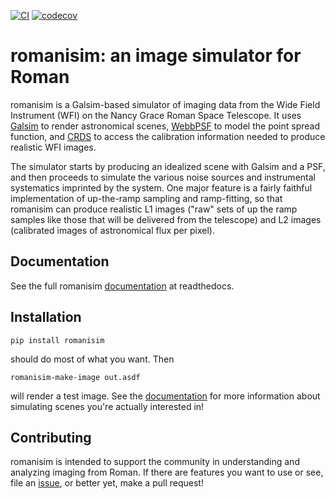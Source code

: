 [![CI](https://github.com/spacetelescope/romanisim/actions/workflows/ci.yml/badge.svg)](https://github.com/spacetelescope/romanisim/actions/workflows/ci.yml) [![codecov](https://codecov.io/gh/spacetelescope/romanisim/branch/master/graph/badge.svg?token=pkoLtQOa2v)](https://codecov.io/gh/spacetelescope/romanisim)

# romanisim: an image simulator for Roman

romanisim is a Galsim-based simulator of imaging data from the Wide
Field Instrument (WFI) on the Nancy Grace Roman Space Telescope.  It uses
[Galsim](https://galsim-developers.github.io/GalSim/_build/html/overview.html)
to render astronomical scenes,
[WebbPSF](https://galsim-developers.github.io/GalSim/_build/html/overview.html)
to model the point spread function, and
[CRDS](https://github.com/spacetelescope/crds) to access the
calibration information needed to produce realistic WFI images.

The simulator starts by producing an idealized scene with Galsim and a
PSF, and then proceeds to simulate the various noise sources and
instrumental systematics imprinted by the system.  One major feature
is a fairly faithful implementation of up-the-ramp sampling and
ramp-fitting, so that romanisim can produce realistic L1 images ("raw" sets
of up the ramp samples like those that will be delivered from the telescope) and
L2 images (calibrated images of astronomical flux per pixel).

## Documentation

See the full romanisim [documentation](https://romanisim.readthedocs.org) at readthedocs.

## Installation

    pip install romanisim

should do most of what you want.  Then

    romanisim-make-image out.asdf

will render a test image.  See the
[documentation](https://romanisim.readthedocs.org) for more
information about simulating scenes you're actually interested in!

## Contributing

romanisim is intended to support the community in understanding and
analyzing imaging from Roman.  If there are features you want to use or
see, file an
[issue](https://github.com/spacetelescope/romanisim/issues), or better
yet, make a pull request!
